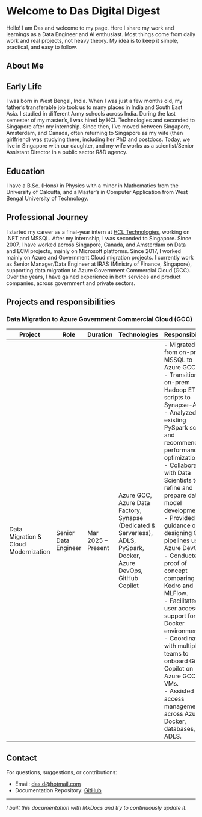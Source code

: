 # Welcome to Das Digital Digest

Hello! I am Das and welcome to my page. Here I share my work and learnings as a Data Engineer and AI enthusiast. Most things come from daily work and real projects, not heavy theory. My idea is to keep it simple, practical, and easy to follow.

## About Me

## Early Life

I was born in West Bengal, India. When I was just a few months old, my father’s transferable job took us to many places in India and South East Asia. I studied in different Army schools across India. During the last semester of my master’s, I was hired by HCL Technologies and seconded to Singapore after my internship. Since then, I’ve moved between Singapore, Amsterdam, and Canada, often returning to Singapore as my wife (then girlfriend) was studying there, including her PhD and postdocs. Today, we live in Singapore with our daughter, and my wife works as a scientist/Senior Assistant Director in a public sector R&D agency.

## Education

I have a B.Sc. (Hons) in Physics with a minor in Mathematics from the University of Calcutta, and a Master’s in Computer Application from West Bengal University of Technology.


## Professional Journey

I started my career as a final-year intern at [HCL Technologies](https://www.hcltech.com/), working on .NET and MSSQL. After my internship, I was seconded to Singapore. Since 2007, I have worked across Singapore, Canada, and Amsterdam on Data and ECM projects, mainly on Microsoft platforms. Since 2017, I worked mainly on Azure and Government Cloud migration projects. I currently work as Senior Manager/Data Engineer at IRAS (Ministry of Finance, Singapore), supporting data migration to Azure Government Commercial Cloud (GCC). Over the years, I have gained experience in both services and product companies, across government and private sectors.



## Projects and responsibilities

### Data Migration to Azure Government Commercial Cloud (GCC)

| Project | Role | Duration | Technologies | Responsibilities |
|---------|------|----------|--------------|-----------------|
| Data Migration & Cloud Modernization | Senior Data Engineer | Mar 2025 – Present | Azure GCC, Azure Data Factory, Synapse (Dedicated & Serverless), ADLS, PySpark, Docker, Azure DevOps, GitHub Copilot | - Migrated data from on-prem MSSQL to Azure GCC.<br>- Transitioned on-prem Hadoop ETL scripts to Synapse-ADLS.<br>- Analyzed existing PySpark scripts and recommended performance optimizations.<br>- Collaborated with Data Scientists to refine and prepare data for model development.<br>- Provided guidance on designing CI/CD pipelines using Azure DevOps.<br>- Conducted proof of concept comparing Kedro and MLFlow.<br>- Facilitated user access and support for Docker environments.<br>- Coordinated with multiple teams to onboard GitHub Copilot on Azure GCC VMs.<br>- Assisted with access management across Azure, Docker, databases, and ADLS. |







## Contact

For questions, suggestions, or contributions:
- Email: [das.d@hotmail.com](mailto:das.d@hotmail.com)
- Documentation Repository: [GitHub](https://github.com/dwdas9/home)

---
*I built this documentation with MkDocs and try to continuously update it.*